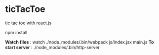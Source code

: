 # ticTacToe
tic tac toe with react.js

npm install 

**Watch files**	 : watch ./node_modules/.bin/webpack js/index.jsx main.js
**To start server**	 : ./node_modules/.bin/http-server

